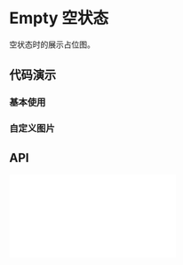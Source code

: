 # Empty 空状态

空状态时的展示占位图。

## 代码演示

### 基本使用

<code src="../../packages/wonder-ui/src/Empty/demo/demo1.tsx"></code>

### 自定义图片

<code src="../../packages/wonder-ui/src/Empty/demo/demo2.tsx"></code>

## API

<embed src="../../packages/wonder-ui/src/Empty/index.md"></embed>
